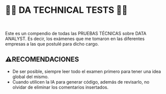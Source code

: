 # **🧑‍💻 DA TECHNICAL TESTS 👩‍💻**

</br >

Este es un compendio de todas las PRUEBAS TÉCNICAS sobre DATA ANALYST.
Es decir, los exámenes que me tomaron en las diferentes empresas a las que postulé para dicho cargo.
</br >


## **⚠️RECOMENDACIONES**

- De ser posible, siempre leer todo el examen primero para tener una idea global del mismo.
- Cuando utilicen la IA para generar código, además de revisarlo, no olvidar de eliminar los comentarios insertados.

</br>
